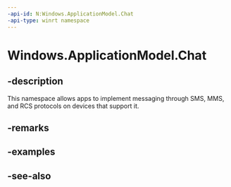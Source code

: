```yaml
---
-api-id: N:Windows.ApplicationModel.Chat
-api-type: winrt namespace
---
```


# Windows.ApplicationModel.Chat

## -description
This namespace allows apps to implement messaging through SMS, MMS, and RCS protocols on devices that support it.

## -remarks

## -examples

## -see-also